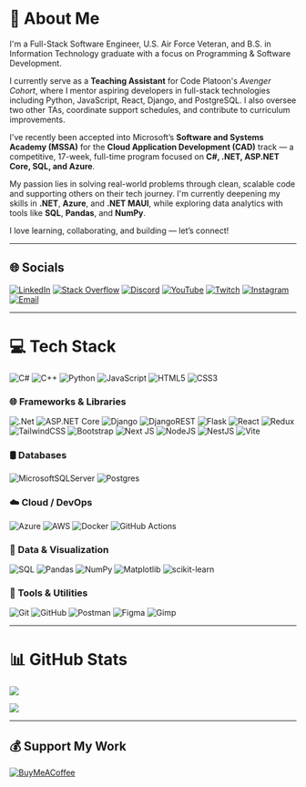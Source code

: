 # 💫 About Me

I'm a Full-Stack Software Engineer, U.S. Air Force Veteran, and B.S. in Information Technology graduate with a focus on Programming & Software Development.

I currently serve as a **Teaching Assistant** for Code Platoon's *Avenger Cohort*, where I mentor aspiring developers in full-stack technologies including Python, JavaScript, React, Django, and PostgreSQL. I also oversee two other TAs, coordinate support schedules, and contribute to curriculum improvements.

I've recently been accepted into Microsoft’s **Software and Systems Academy (MSSA)** for the **Cloud Application Development (CAD)** track — a competitive, 17-week, full-time program focused on **C#, .NET, ASP.NET Core, SQL, and Azure**. 

My passion lies in solving real-world problems through clean, scalable code and supporting others on their tech journey. I'm currently deepening my skills in **.NET**, **Azure**, and **.NET MAUI**, while exploring data analytics with tools like **SQL**, **Pandas**, and **NumPy**.

I love learning, collaborating, and building — let’s connect!

---

## 🌐 Socials

[![LinkedIn](https://img.shields.io/badge/LinkedIn-%230077B5.svg?logo=linkedin&logoColor=white)](https://www.linkedin.com/in/gary-rojas-647248160/) 
[![Stack Overflow](https://img.shields.io/badge/-Stackoverflow-FE7A16?logo=stack-overflow&logoColor=white)](https://stackoverflow.com/users/19988265/gary-rojas) 
[![Discord](https://img.shields.io/badge/Discord-%237289DA.svg?logo=discord&logoColor=white)](https://discord.gg/W3BRv3A6) 
[![YouTube](https://img.shields.io/badge/YouTube-%23FF0000.svg?logo=YouTube&logoColor=white)](https://www.youtube.com/@TehAutumnCore) 
[![Twitch](https://img.shields.io/badge/Twitch-%239146FF.svg?logo=Twitch&logoColor=white)](https://www.twitch.tv/tehautumncore) 
[![Instagram](https://img.shields.io/badge/Instagram-%23E4405F.svg?logo=Instagram&logoColor=white)](https://www.instagram.com/tehautumncore/) 
[![Email](https://img.shields.io/badge/Email-D14836?logo=gmail&logoColor=white)](mailto:Rojas.Gary.J@outlook.com)

---

# 💻 Tech Stack

![C#](https://img.shields.io/badge/c%23-%23239120.svg?style=for-the-badge&logo=csharp&logoColor=white) 
![C++](https://img.shields.io/badge/c++-%2300599C.svg?style=for-the-badge&logo=c%2B%2B&logoColor=white) 
![Python](https://img.shields.io/badge/python-3670A0?style=for-the-badge&logo=python&logoColor=ffdd54) 
![JavaScript](https://img.shields.io/badge/javascript-%23323330.svg?style=for-the-badge&logo=javascript&logoColor=%23F7DF1E) 
![HTML5](https://img.shields.io/badge/html5-%23E34F26.svg?style=for-the-badge&logo=html5&logoColor=white) 
![CSS3](https://img.shields.io/badge/css3-%231572B6.svg?style=for-the-badge&logo=css3&logoColor=white)

### 🌐 Frameworks & Libraries
![.Net](https://img.shields.io/badge/.NET-5C2D91?style=for-the-badge&logo=.net&logoColor=white) 
![ASP.NET Core](https://img.shields.io/badge/ASP.NET%20Core-512BD4?style=for-the-badge&logo=.net&logoColor=white) 
![Django](https://img.shields.io/badge/django-%23092E20.svg?style=for-the-badge&logo=django&logoColor=white) 
![DjangoREST](https://img.shields.io/badge/DJANGO-REST-ff1709?style=for-the-badge&logo=django&logoColor=white&color=ff1709&labelColor=gray) 
![Flask](https://img.shields.io/badge/flask-%23000.svg?style=for-the-badge&logo=flask&logoColor=white) 
![React](https://img.shields.io/badge/react-%2320232a.svg?style=for-the-badge&logo=react&logoColor=%2361DAFB) 
![Redux](https://img.shields.io/badge/redux-%23593d88.svg?style=for-the-badge&logo=redux&logoColor=white) 
![TailwindCSS](https://img.shields.io/badge/tailwindcss-%2338B2AC.svg?style=for-the-badge&logo=tailwind-css&logoColor=white) 
![Bootstrap](https://img.shields.io/badge/bootstrap-%238511FA.svg?style=for-the-badge&logo=bootstrap&logoColor=white) 
![Next JS](https://img.shields.io/badge/Next-black?style=for-the-badge&logo=next.js&logoColor=white) 
![NodeJS](https://img.shields.io/badge/node.js-6DA55F?style=for-the-badge&logo=node.js&logoColor=white) 
![NestJS](https://img.shields.io/badge/nestjs-%23E0234E.svg?style=for-the-badge&logo=nestjs&logoColor=white) 
![Vite](https://img.shields.io/badge/vite-%23646CFF.svg?style=for-the-badge&logo=vite&logoColor=white)

### 🛢️ Databases
![MicrosoftSQLServer](https://img.shields.io/badge/Microsoft%20SQL%20Server-CC2927?style=for-the-badge&logo=microsoft%20sql%20server&logoColor=white) 
![Postgres](https://img.shields.io/badge/postgres-%23316192.svg?style=for-the-badge&logo=postgresql&logoColor=white)

### ☁️ Cloud / DevOps
![Azure](https://img.shields.io/badge/azure-%230072C6.svg?style=for-the-badge&logo=microsoftazure&logoColor=white) 
![AWS](https://img.shields.io/badge/AWS-%23FF9900.svg?style=for-the-badge&logo=amazon-aws&logoColor=white) 
![Docker](https://img.shields.io/badge/docker-%230db7ed.svg?style=for-the-badge&logo=docker&logoColor=white) 
![GitHub Actions](https://img.shields.io/badge/github%20actions-%232671E5.svg?style=for-the-badge&logo=githubactions&logoColor=white)

### 🧠 Data & Visualization
![SQL](https://img.shields.io/badge/SQL-4479A1?style=for-the-badge&logo=postgresql&logoColor=white)
![Pandas](https://img.shields.io/badge/pandas-%23150458.svg?style=for-the-badge&logo=pandas&logoColor=white)
![NumPy](https://img.shields.io/badge/numpy-%23013243.svg?style=for-the-badge&logo=numpy&logoColor=white)
![Matplotlib](https://img.shields.io/badge/Matplotlib-%23ffffff.svg?style=for-the-badge&logo=Matplotlib&logoColor=black)
![scikit-learn](https://img.shields.io/badge/scikit--learn-%23F7931E.svg?style=for-the-badge&logo=scikit-learn&logoColor=white)

### 🧰 Tools & Utilities
![Git](https://img.shields.io/badge/git-%23F05033.svg?style=for-the-badge&logo=git&logoColor=white) 
![GitHub](https://img.shields.io/badge/github-%23121011.svg?style=for-the-badge&logo=github&logoColor=white) 
![Postman](https://img.shields.io/badge/Postman-FF6C37?style=for-the-badge&logo=postman&logoColor=white) 
![Figma](https://img.shields.io/badge/figma-%23F24E1E.svg?style=for-the-badge&logo=figma&logoColor=white) 
![Gimp](https://img.shields.io/badge/Gimp-657D8B?style=for-the-badge&logo=gimp&logoColor=FFFFFF)

---

# 📊 GitHub Stats

<!-- GitHub Streak -->
![](https://nirzak-streak-stats.vercel.app/?user=TehAutumnCore&theme=shadow_blue&hide_border=false)<br/>

<!-- Top Langs -->
![](https://github-readme-stats.vercel.app/api/top-langs/?username=TehAutumnCore&theme=shadow_blue&hide_border=false&include_all_commits=true&count_private=true&layout=compact)

---

## 💰 Support My Work

[![BuyMeACoffee](https://img.shields.io/badge/Buy%20Me%20a%20Coffee-ffdd00?style=for-the-badge&logo=buy-me-a-coffee&logoColor=black)](https://buymeacoffee.com/naruto1358g)
